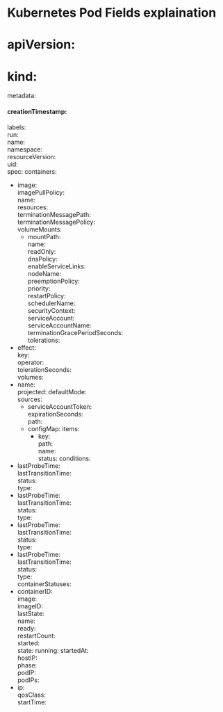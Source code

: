 # Kubernetes Pod Fields explaination  

# apiVersion:  
# kind:   
metadata:  
  #### creationTimestamp:   
  labels:  
    run:   
  name:   
  namespace:   
  resourceVersion:   
  uid:   
spec:
  containers:  
  - image:   
    imagePullPolicy:   
    name:   
    resources:   
    terminationMessagePath:   
    terminationMessagePolicy:  
    volumeMounts:  
    - mountPath:   
      name:   
      readOnly:  
  dnsPolicy:  
  enableServiceLinks:  
  nodeName:  
  preemptionPolicy:  
  priority:  
  restartPolicy:  
  schedulerName:  
  securityContext:  
  serviceAccount:  
  serviceAccountName:  
  terminationGracePeriodSeconds:  
  tolerations:  
  - effect:  
    key:  
    operator:  
    tolerationSeconds:  
  volumes:  
  - name:  
    projected: 
      defaultMode:  
      sources: 
      - serviceAccountToken:  
          expirationSeconds:  
          path:  
      - configMap: 
          items: 
          - key:  
            path:  
          name:  
status:
  conditions:
  - lastProbeTime:  
    lastTransitionTime:  
    status:  
    type:  
  - lastProbeTime:  
    lastTransitionTime:  
    status:  
    type:  
  - lastProbeTime:  
    lastTransitionTime:  
    status:  
    type:  
  - lastProbeTime:  
    lastTransitionTime:  
    status:  
    type:  
  containerStatuses:
  - containerID:  
    image:  
    imageID:  
    lastState:  
    name:  
    ready:  
    restartCount:  
    started:  
    state:
      running:
        startedAt:  
  hostIP:  
  phase:  
  podIP:  
  podIPs:
  - ip:  
  qosClass:  
  startTime:  
